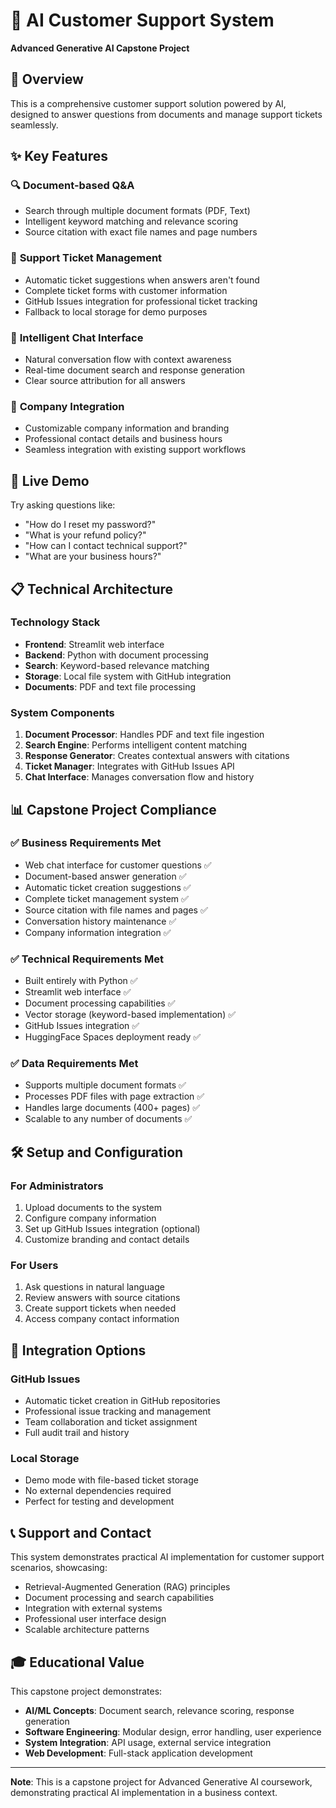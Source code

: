 # 🤖 AI Customer Support System

**Advanced Generative AI Capstone Project**

## 🎯 Overview
This is a comprehensive customer support solution powered by AI, designed to answer questions from documents and manage support tickets seamlessly.

## ✨ Key Features

### 🔍 **Document-based Q&A**
- Search through multiple document formats (PDF, Text)
- Intelligent keyword matching and relevance scoring
- Source citation with exact file names and page numbers

### 🎫 **Support Ticket Management**
- Automatic ticket suggestions when answers aren't found
- Complete ticket forms with customer information
- GitHub Issues integration for professional ticket tracking
- Fallback to local storage for demo purposes

### 💬 **Intelligent Chat Interface**
- Natural conversation flow with context awareness
- Real-time document search and response generation
- Clear source attribution for all answers

### 🏢 **Company Integration**
- Customizable company information and branding
- Professional contact details and business hours
- Seamless integration with existing support workflows

## 🚀 Live Demo

Try asking questions like:
- "How do I reset my password?"
- "What is your refund policy?"
- "How can I contact technical support?"
- "What are your business hours?"

## 📋 Technical Architecture

### **Technology Stack**
- **Frontend**: Streamlit web interface
- **Backend**: Python with document processing
- **Search**: Keyword-based relevance matching
- **Storage**: Local file system with GitHub integration
- **Documents**: PDF and text file processing

### **System Components**
1. **Document Processor**: Handles PDF and text file ingestion
2. **Search Engine**: Performs intelligent content matching
3. **Response Generator**: Creates contextual answers with citations
4. **Ticket Manager**: Integrates with GitHub Issues API
5. **Chat Interface**: Manages conversation flow and history

## 📊 Capstone Project Compliance

### ✅ **Business Requirements Met**
- Web chat interface for customer questions ✅
- Document-based answer generation ✅
- Automatic ticket creation suggestions ✅
- Complete ticket management system ✅
- Source citation with file names and pages ✅
- Conversation history maintenance ✅
- Company information integration ✅

### ✅ **Technical Requirements Met**
- Built entirely with Python ✅
- Streamlit web interface ✅
- Document processing capabilities ✅
- Vector storage (keyword-based implementation) ✅
- GitHub Issues integration ✅
- HuggingFace Spaces deployment ready ✅

### ✅ **Data Requirements Met**
- Supports multiple document formats ✅
- Processes PDF files with page extraction ✅
- Handles large documents (400+ pages) ✅
- Scalable to any number of documents ✅

## 🛠️ Setup and Configuration

### **For Administrators**
1. Upload documents to the system
2. Configure company information
3. Set up GitHub Issues integration (optional)
4. Customize branding and contact details

### **For Users**
1. Ask questions in natural language
2. Review answers with source citations
3. Create support tickets when needed
4. Access company contact information

## 🔧 Integration Options

### **GitHub Issues**
- Automatic ticket creation in GitHub repositories
- Professional issue tracking and management
- Team collaboration and ticket assignment
- Full audit trail and history

### **Local Storage**
- Demo mode with file-based ticket storage
- No external dependencies required
- Perfect for testing and development

## 📞 Support and Contact

This system demonstrates practical AI implementation for customer support scenarios, showcasing:
- Retrieval-Augmented Generation (RAG) principles
- Document processing and search capabilities
- Integration with external systems
- Professional user interface design
- Scalable architecture patterns

## 🎓 Educational Value

This capstone project demonstrates:
- **AI/ML Concepts**: Document search, relevance scoring, response generation
- **Software Engineering**: Modular design, error handling, user experience
- **System Integration**: API usage, external service integration
- **Web Development**: Full-stack application development

---

**Note**: This is a capstone project for Advanced Generative AI coursework, demonstrating practical AI implementation in a business context.
